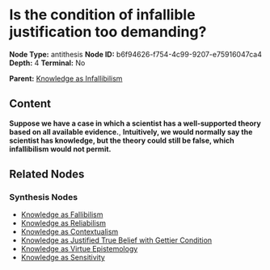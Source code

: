 # Is the condition of infallible justification too demanding?

**Node Type:** antithesis
**Node ID:** b6f94626-f754-4c99-9207-e75916047ca4
**Depth:** 4
**Terminal:** No

**Parent:** [Knowledge as Infallibilism](knowledge-as-infallibilism-synthesis-2d89776c-027c-4443-b2cb-5954fd30d686.md)

## Content

**Suppose we have a case in which a scientist has a well-supported theory based on all available evidence.**, **Intuitively, we would normally say the scientist has knowledge, but the theory could still be false, which infallibilism would not permit.**

## Related Nodes

### Synthesis Nodes

- [Knowledge as Fallibilism](knowledge-as-fallibilism-synthesis-215b4ad6-7df7-4cea-9c30-0fe94342c1e2.md)
- [Knowledge as Reliabilism](knowledge-as-reliabilism-synthesis-95cc4592-f6b6-4679-8a91-8a5c6669a56b.md)
- [Knowledge as Contextualism](knowledge-as-contextualism-synthesis-27f9086d-b10f-4e46-b6d2-db624c4d4a03.md)
- [Knowledge as Justified True Belief with Gettier Condition](knowledge-as-justified-true-belief-with-gettier-condition-synthesis-7538cc6a-d328-4f7e-9db1-a3eb9af77d11.md)
- [Knowledge as Virtue Epistemology](knowledge-as-virtue-epistemology-synthesis-5ebb6cef-c833-4c65-b146-9a6e5caa9750.md)
- [Knowledge as Sensitivity](knowledge-as-sensitivity-synthesis-d6cf6263-d73e-4798-afe9-a1f63056f226.md)
